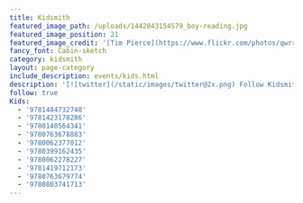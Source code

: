 ```yaml
---
title: Kidsmith
featured_image_path: /uploads/1442843154579_boy-reading.jpg
featured_image_position: 21
featured_image_credit: '[Tim Pierce](https://www.flickr.com/photos/qwrrty/)'
fancy_font: Cabin-sketch
category: kidsmith
layout: page-category
include_description: events/kids.html
description: '[![twitter](/static/images/twitter@2x.png) Follow Kidsmith on Twitter](https://twitter.com/kidsmithbooks)'
follow: true
Kids:
  - '9781484732748'
  - '9781423178286'
  - '9780140564341'
  - '9780763678883'
  - '9780062377012'
  - '9780399162435'
  - '9780062278227'
  - '9781419712173'
  - '9780763679774'
  - '9780803741713'
---
```



